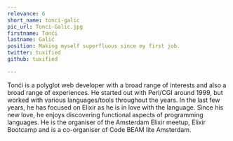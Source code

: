 ```yaml
---
relevance: 6
short_name: tonci-galic
pic_url: Tonci-Galic.jpg
firstname: Tonći
lastname: Galić
position: Making myself superfluous since my first job.
twitter: tuxified
github: tuxified

---
```

<p>Tonći is a polyglot web developer with a broad range of interests and also a broad range of experiences. He started out with Perl/CGI around 1999, but worked with various languages/tools throughout the years. In the last few years, he has focused on Elixir as he is in love with the language. Since his new love, he enjoys discovering functional aspects of programming languages. He is the organiser of the Amsterdam Elixir meetup, Elixir Bootcamp and is a co-organiser of Code BEAM lite Amsterdam. </p>